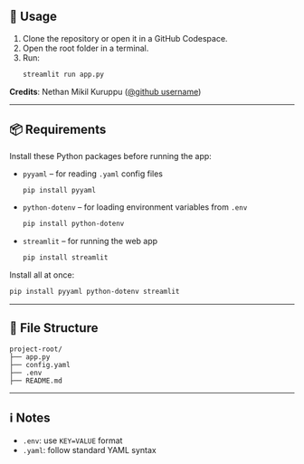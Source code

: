 ## 🚀 Usage

1. Clone the repository or open it in a GitHub Codespace.
2. Open the root folder in a terminal.
3. Run:
   ```bash
   streamlit run app.py
   ```

**Credits**: Nethan Mikil Kuruppu ([@github username](https://github.com/github_username))

---

## 📦 Requirements

Install these Python packages before running the app:

- `pyyaml` – for reading `.yaml` config files  
  ```bash
  pip install pyyaml
  ```

- `python-dotenv` – for loading environment variables from `.env`  
  ```bash
  pip install python-dotenv
  ```

- `streamlit` – for running the web app  
  ```bash
  pip install streamlit
  ```

Install all at once:
```bash
pip install pyyaml python-dotenv streamlit
```

---

## 📂 File Structure

```
project-root/
├── app.py
├── config.yaml
├── .env
├── README.md
```

---

## ℹ️ Notes

- `.env`: use `KEY=VALUE` format
- `.yaml`: follow standard YAML syntax
